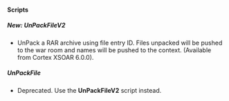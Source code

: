 
#### Scripts
##### New: UnPackFileV2
- UnPack a RAR archive using file entry ID. Files unpacked will be pushed to the war room and names will be pushed to the context. (Available from Cortex XSOAR 6.0.0).
##### UnPackFile
- Deprecated. Use the **UnPackFileV2** script instead.
